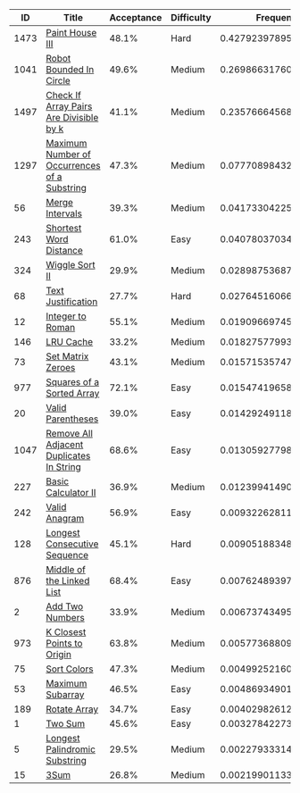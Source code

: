 |ID|Title|Acceptance|Difficulty|Frequency|
|----|-----|----|---|---|
|1473|[Paint House III]( https://leetcode.com/problems/paint-house-iii)|48.1%|Hard|0.4279239789584774|
|1041|[Robot Bounded In Circle]( https://leetcode.com/problems/robot-bounded-in-circle)|49.6%|Medium|0.26986631760028884|
|1497|[Check If Array Pairs Are Divisible by k]( https://leetcode.com/problems/check-if-array-pairs-are-divisible-by-k)|41.1%|Medium|0.2357666456855048|
|1297|[Maximum Number of Occurrences of a Substring]( https://leetcode.com/problems/maximum-number-of-occurrences-of-a-substring)|47.3%|Medium|0.07770898432731625|
|56|[Merge Intervals]( https://leetcode.com/problems/merge-intervals)|39.3%|Medium|0.04173304225331761|
|243|[Shortest Word Distance]( https://leetcode.com/problems/shortest-word-distance)|61.0%|Easy|0.040780370344928096|
|324|[Wiggle Sort II]( https://leetcode.com/problems/wiggle-sort-ii)|29.9%|Medium|0.02898753687325229|
|68|[Text Justification]( https://leetcode.com/problems/text-justification)|27.7%|Hard|0.0276451606661453|
|12|[Integer to Roman]( https://leetcode.com/problems/integer-to-roman)|55.1%|Medium|0.019096697456456382|
|146|[LRU Cache]( https://leetcode.com/problems/lru-cache)|33.2%|Medium|0.01827577993873683|
|73|[Set Matrix Zeroes]( https://leetcode.com/problems/set-matrix-zeroes)|43.1%|Medium|0.015715357479628243|
|977|[Squares of a Sorted Array]( https://leetcode.com/problems/squares-of-a-sorted-array)|72.1%|Easy|0.015474196582597383|
|20|[Valid Parentheses]( https://leetcode.com/problems/valid-parentheses)|39.0%|Easy|0.014292491180025941|
|1047|[Remove All Adjacent Duplicates In String]( https://leetcode.com/problems/remove-all-adjacent-duplicates-in-string)|68.6%|Easy|0.013059277989179281|
|227|[Basic Calculator II]( https://leetcode.com/problems/basic-calculator-ii)|36.9%|Medium|0.01239941490503826|
|242|[Valid Anagram]( https://leetcode.com/problems/valid-anagram)|56.9%|Easy|0.009322628116274939|
|128|[Longest Consecutive Sequence]( https://leetcode.com/problems/longest-consecutive-sequence)|45.1%|Hard|0.009051883485315484|
|876|[Middle of the Linked List]( https://leetcode.com/problems/middle-of-the-linked-list)|68.4%|Easy|0.007624893975696915|
|2|[Add Two Numbers]( https://leetcode.com/problems/add-two-numbers)|33.9%|Medium|0.006737434951993369|
|973|[K Closest Points to Origin]( https://leetcode.com/problems/k-closest-points-to-origin)|63.8%|Medium|0.005773688094426333|
|75|[Sort Colors]( https://leetcode.com/problems/sort-colors)|47.3%|Medium|0.004992521603120986|
|53|[Maximum Subarray]( https://leetcode.com/problems/maximum-subarray)|46.5%|Easy|0.004869349014182134|
|189|[Rotate Array]( https://leetcode.com/problems/rotate-array)|34.7%|Easy|0.004029826126500844|
|1|[Two Sum]( https://leetcode.com/problems/two-sum)|45.6%|Easy|0.003278422738041615|
|5|[Longest Palindromic Substring]( https://leetcode.com/problems/longest-palindromic-substring)|29.5%|Medium|0.002279333142507479|
|15|[3Sum]( https://leetcode.com/problems/3sum)|26.8%|Medium|0.0021990113314367685|
